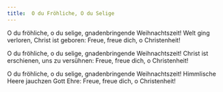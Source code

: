 ```yaml
---
title:  O du Fröhliche, O du Selige
---
```


O du fröhliche, o du selige, gnadenbringende Weihnachtszeit! Welt ging verloren, Christ ist geboren: Freue, freue dich, o Christenheit!

O du fröhliche, o du selige, gnadenbringende Weihnachtszeit! Christ ist erschienen, uns zu versühnen: Freue, freue dich, o Christenheit!

O du fröhliche, o du selige, gnadenbringende Weihnachtszeit! Himmlische Heere jauchzen Gott Ehre: Freue, freue dich, o Christenheit!

